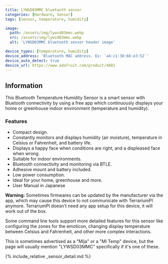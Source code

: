 ```yaml
---
title: LYWSD03MMC bluetooth sensor
categories: [Hardware, Sensor]
tags: [sensor, temperature, humidity]

image:
  path: /assets/img/lywsd03mmc.webp
  src: /assets/img/lywsd03mmc.webp
  alt: 'LYWSD03MMC bluetooth sensor header image'

device_types: [temperature, humidity]
device_address: 'Bluetooth MAC address. Ex: `a4:c1:38:66:e3:52`'
device_auto_detect: true
device_url: https://www.adafruit.com/product/4881
---
```


## Information

This Bluetooth Temperature Humidity Sensor is a smart sensor with Bluetooth
connectivity by using a free app which continuously displays your home or
greenhouse indoor environment (temperature and humidity).

### Features

- Compact design.
- Constantly monitors and displays humidity (air moisture), temperature in
  Celsius or Fahrenheit, and battery life.
- Displays a happy face when conditions are right, and a displeased face when
  wrong.
- Suitable for indoor environments.
- Bluetooth connectivity and monitoring via BTLE.
- Adhesive mount and battery included.
- Low power consumption.
- Ideal for your home, greenhouse and more.
- User Manual in Japanese

**Warning:** Sometimes firmwares can be updated by the manufacturer via the app,
which may cause this device to not communicate with TerrariumPI anymore.
TerrariumPI doesn't need any app setup for this device, it will work out of the
box.

Some command line tools support more detailed features for this sensor like
configuring the zones for the emoticon, changing display temperature between
Celsius and Fahrenheit, and other more complex interactions.

This is sometimes advertised as a "Mija" or a "Mi Temp" device, but the page
will usually mention "LYWSD03MMC" specifically if it's one of these.

{% include_relative _sensor_detail.md %}
